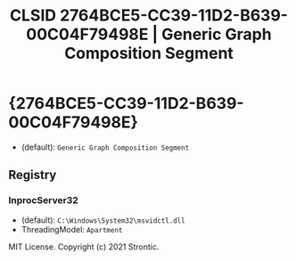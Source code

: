 ﻿---
title: "CLSID 2764BCE5-CC39-11D2-B639-00C04F79498E | Generic Graph Composition Segment"
excerpt: What is COM-Object CLSID 2764BCE5-CC39-11D2-B639-00C04F79498E?
---

# {2764BCE5-CC39-11D2-B639-00C04F79498E}

* (default): `Generic Graph Composition Segment`

## Registry


### InprocServer32

* (default): `C:\Windows\System32\msvidctl.dll`
* ThreadingModel: `Apartment`

MIT License. Copyright (c) 2021 Strontic.


